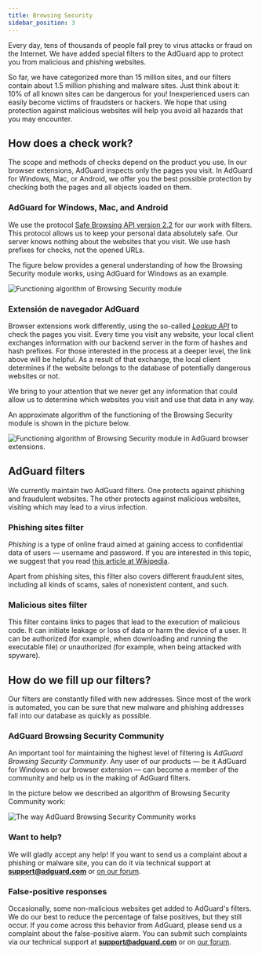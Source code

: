 ```yaml
---
title: Browsing Security
sidebar_position: 3
---
```


Every day, tens of thousands of people fall prey to virus attacks or fraud on the Internet. We have added special filters to the AdGuard app to protect you from malicious and phishing websites.

So far, we have categorized more than 15 million sites, and our filters contain about 1.5 million phishing and malware sites. Just think about it: 10% of all known sites can be dangerous for you! Inexperienced users can easily become victims of fraudsters or hackers. We hope that using protection against malicious websites will help you avoid all hazards that you may encounter.

## How does a check work?

The scope and methods of checks depend on the product you use. In our browser extensions, AdGuard inspects only the pages you visit. In AdGuard for Windows, Mac, or Android, we offer you the best possible protection by checking both the pages and all objects loaded on them.

### AdGuard for Windows, Mac, and Android

We use the protocol [Safe Browsing API version 2.2](https://code.google.com/p/google-safe-browsing/wiki/Protocolv2Spec) for our work with filters. This protocol allows us to keep your personal data absolutely safe. Our server knows nothing about the websites that you visit. We use hash prefixes for checks, not the opened URLs.

The figure below provides a general understanding of how the Browsing Security module works, using AdGuard for Windows as an example.

![Functioning algorithm of Browsing Security module](https://cdn.adtidy.org/public/Adguard/En/Articles/safebrowsing_adguard_for_windows.png)

### Extensión de navegador AdGuard

Browser extensions work differently, using the so-called [*Lookup API*](https://github.com/AdguardTeam/AdguardForAndroid/issues/162#issue-115487668) to check the pages you visit. Every time you visit any website, your local client exchanges information with our backend server in the form of hashes and hash prefixes. For those interested in the process at a deeper level, the link above will be helpful. As a result of that exchange, the local client determines if the website belongs to the database of potentially dangerous websites or not.

We bring to your attention that we never get any information that could allow us to determine which websites you visit and use that data in any way.

An approximate algorithm of the functioning of the Browsing Security module is shown in the picture below.

![Functioning algorithm of Browsing Security module in AdGuard browser extensions.](https://cdn.adtidy.org/public/Adguard/En/Articles/safebrowsing_extension.png)

## AdGuard filters

We currently maintain two AdGuard filters. One protects against phishing and fraudulent websites. The other protects against malicious websites, visiting which may lead to a virus infection.

### Phishing sites filter

*Phishing* is a type of online fraud aimed at gaining access to confidential data of users — username and password. If you are interested in this topic, we suggest that you read [this article at Wikipedia](http://en.wikipedia.org/wiki/Phishing).

Apart from phishing sites, this filter also covers different fraudulent sites, including all kinds of scams, sales of nonexistent content, and such.

### Malicious sites filter

This filter contains links to pages that lead to the execution of malicious code. It can initiate leakage or loss of data or harm the device of a user. It can be authorized (for example, when downloading and running the executable file) or unauthorized (for example, when being attacked with spyware).

## How do we fill up our filters?

Our filters are constantly filled with new addresses. Since most of the work is automated, you can be sure that new malware and phishing addresses fall into our database as quickly as possible.

### AdGuard Browsing Security Community

An important tool for maintaining the highest level of filtering is *AdGuard Browsing Security Community*. Any user of our products — be it AdGuard for Windows or our browser extension — can become a member of the community and help us in the making of AdGuard filters.

In the picture below we described an algorithm of Browsing Security Community work:

![The way AdGuard Browsing Security Community works](https://cdn.adtidy.org/public/Adguard/En/Articles/browsing_security_community.png)

### Want to help?

We will gladly accept any help! If you want to send us a complaint about a phishing or malware site, you can do it via technical support at **support@adguard.com** or [on our forum](http://forum.adguard.com/).

### False-positive responses

Occasionally, some non-malicious websites get added to AdGuard's filters. We do our best to reduce the percentage of false positives, but they still occur. If you come across this behavior from AdGuard, please send us a complaint about the false-positive alarm. You can submit such complaints via our technical support at **support@adguard.com** or on [our forum](http://forum.adguard.com/).
